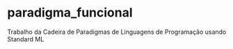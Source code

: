 # paradigma_funcional
Trabalho da Cadeira de Paradigmas de Linguagens de Programação usando Standard ML

